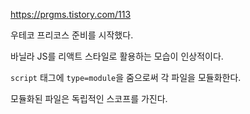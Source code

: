 
https://prgms.tistory.com/113

우테코 프리코스 준비를 시작했다.

바닐라 JS를 리액트 스타일로 활용하는 모습이 인상적이다.


`script` 태그에 `type=module`을 줌으로써 각 파일을 모듈화한다.

모듈화된 파일은 독립적인 스코프를 가진다.
